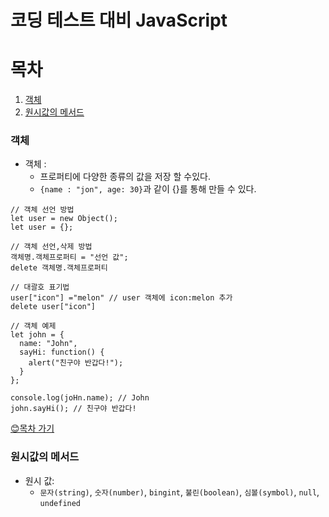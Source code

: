 코딩 테스트 대비 JavaScript
================
# 목차
   1. [객체](#객체)
   1. [원시값의 메서드](#원시값의-메서드)

### 객체
- 객체 :
  - 프로퍼티에 다양한 종류의 값을 저장 할 수있다.
  - `{name : "jon", age: 30}`과 같이 {}를 통해 만들 수 있다.
  
```node
// 객체 선언 방법
let user = new Object();
let user = {};

// 객체 선언,삭제 방법
객체명.객체프로퍼티 = "선언 값";
delete 객체명.객체프로퍼티

// 대괄호 표기법
user["icon"] ="melon" // user 객체에 icon:melon 추가
delete user["icon"]

// 객체 예제
let john = {
  name: "John",
  sayHi: function() {
    alert("친구야 반갑다!");
  }
};

console.log(joHn.name); // John
john.sayHi(); // 친구야 반갑다!
```

[😊목차 가기](#목차)

### 원시값의 메서드
- 원시 값:
  - `문자(string)`, `숫자(number)`, `bingint`, `불린(boolean)`, `심볼(symbol)`, `null`, `undefined`

